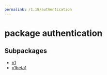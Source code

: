```yaml
---
permalink: /1.18/authentication
---
```


# package authentication



## Subpackages

* [v1](authentication-v1.md)
* [v1beta1](authentication-v1beta1.md)
